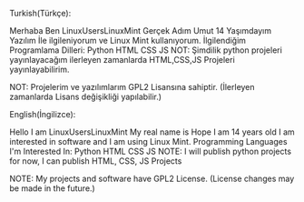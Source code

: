Turkish(Türkçe):

Merhaba Ben LinuxUsersLinuxMint Gerçek Adım Umut 14 Yaşımdayım Yazılım İle ilgileniyorum ve Linux Mint kullanıyorum.
İlgilendiğim Programlama Dilleri:
Python
HTML
CSS
JS
NOT: Şimdilik python projeleri yayınlayacağım ilerleyen zamanlarda HTML,CSS,JS Projeleri yayınlayabilirim.

NOT: Projelerim ve yazılımlarım GPL2 Lisansına sahiptir. (İlerleyen zamanlarda Lisans değişikliği yapılabilir.)

English(İngilizce):

Hello I am LinuxUsersLinuxMint My real name is Hope I am 14 years old I am interested in software and I am using Linux Mint.
Programming Languages ​​I'm Interested In:
Python
HTML
CSS
JS
NOTE: I will publish python projects for now, I can publish HTML, CSS, JS Projects

NOTE: My projects and software have GPL2 License. (License changes may be made in the future.)
